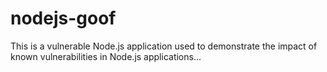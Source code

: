 # nodejs-goof
This is a vulnerable Node.js application used to demonstrate the impact of known vulnerabilities in Node.js applications...
